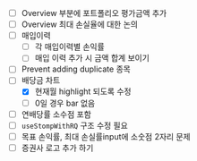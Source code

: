 
- [ ] Overview 부분에 포트폴리오 평가금액 추가
- [ ] Overview 최대 손실율에 대한 논의
- [ ] 매입이력
    - [ ] 각 매입이력별 손익률
    - [ ] 매입 이력 추가 시 금액 합계 보이기
- [ ] Prevent adding duplicate 종목
- [ ] 배당금 차트
    - [x] 현재월 highlight 되도록 수정
    - [ ] 0일 경우 bar 없음
- [ ] 연배당률 소수점 포함
- [ ] `useStompWithRQ` 구조 수정 필요
- [ ] 목표 손익률, 최대 손실률input에 소숫점 2자리 문제
- [ ] 증권사 로고 추가 하기